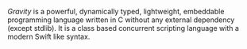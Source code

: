 *Gravity* is a powerful, dynamically typed, lightweight, embeddable programming language written in C without any external dependency (except stdlib). It is a class based concurrent scripting language with a modern Swift like syntax.

